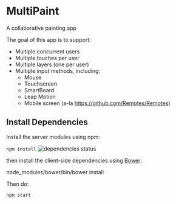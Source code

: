 MultiPaint
==========

A collaborative painting app

The goal of this app is to support:
  * Multiple concurrent users
  * Multiple touches per user
  * Multiple layers (one per user)
  * Multiple input methods, including:
    * Mouse
    * Touchscreen
    * SmartBoard
    * Leap Motion
    * Mobile screen (a-la https://github.com/Remotes/Remotes)

Install Dependencies
--------------------
Install the server modules using npm:

`npm install` ![dependencies status](https://david-dm.org/markmsmith/multipaint.png)

then install the client-side dependencies using [Bower](http://bower.io/):

  node_modules/bower/bin/bower install

Then do:

    npm start
